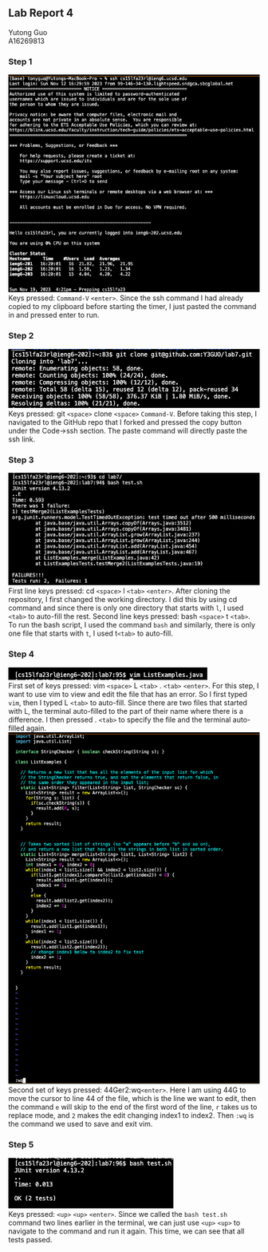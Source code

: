 ## Lab Report 4
Yutong Guo<br>
A16269813<br>
### Step 1
![Image](1.png)<br>
Keys pressed: `Command-V` `<enter>`. Since the ssh command I had already copied to my clipboard before starting the timer, I just pasted the command in and pressed enter to run.<br>
### Step 2
![Image](2.png)<br>
Keys pressed: git `<space>` clone `<space>` `Command-V`. Before taking this step, I navigated to the GitHub repo that I forked and pressed the copy button under the Code->ssh section. The paste command will directly paste the ssh link.
### Step 3
![Image](3.png)<br>
First line keys pressed: cd `<space>` l `<tab>` `<enter>`. After cloning the repository, I first changed the working directory. I did this by using cd command and since there is only one directory that starts with `l`, I used `<tab>` to auto-fill the rest.
Second line keys pressed: bash `<space>` t `<tab>`. To run the bash script, I used the command `bash` and similarly, there is only one file that starts with `t`, I used t`<tab>` to auto-fill.
### Step 4
![Image](4.1.png)<br>
First set of keys pressed: vim `<space>` L `<tab>` . `<tab>` `<enter>`. For this step, I want to use vim to view and edit the file that has an error. So I first typed `vim`, then I typed L `<tab>` to auto-fill. Since there are two files that started with L, the terminal auto-filled to the part of their name where there is a difference. I then pressed . `<tab>` to specify the file and the terminal auto-filled again.
![Image](4.2.png)<br>
Second set of keys pressed: 44Ger2:wq`<enter>`. Here I am using 44G to move the cursor to line 44 of the file, which is the line we want to edit, then the command `e` will skip to the end of the first word of the line, `r` takes us to replace mode, and `2` makes the edit changing index1 to index2. Then `:wq` is the command we used to save and exit vim. 
### Step 5
![Image](5.png)<br>
Keys pressed: `<up>` `<up>` `<enter>`. Since we called the `bash test.sh` command two lines earlier in the terminal, we can just use `<up>` `<up>` to navigate to the command and run it again. This time, we can see that all tests passed.  
